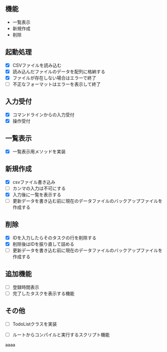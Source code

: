 ## 機能

- 一覧表示
- 新規作成
- 削除

## 起動処理

- [x] CSVファイルを読み込む
- [x] 読み込んだファイルのデータを配列に格納する
- [x] ファイルが存在しない場合はエラーで終了
- [ ] 不正なフォーマットはエラーを表示して終了

## 入力受付

- [x] コマンドラインからの入力受付
- [x] 操作受付

## 一覧表示

- [x] 一覧表示用メソッドを実装

## 新規作成

- [x] csvファイル書き込み
- [ ] カンマの入力は不可にする
- [x] 入力後に一覧を表示する
- [ ] 更新データを書き込む前に現在のデータファイルのバックアップファイルを作成する

## 削除

- [x] IDを入力したらそのタスクの行を削除する
- [x] 削除後はIDを振り直して詰める
- [ ] 更新データを書き込む前に現在のデータファイルのバックアップファイルを作成する

## 追加機能

- [ ] 登録時間表示
- [ ] 完了したタスクを表示する機能

## その他

- [ ] TodoListクラスを実装
- [ ] ルートからコンパイルと実行するスクリプト機能



aaaa
